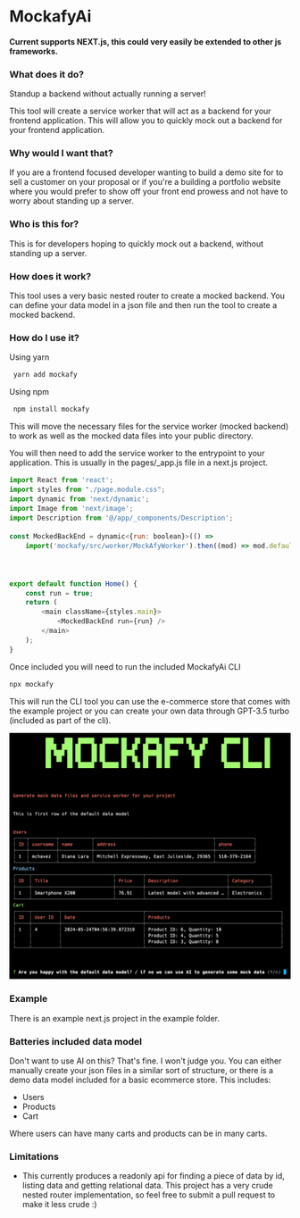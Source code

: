 # MockafyAi

#### Current supports NEXT.js, this could very easily be extended to other js frameworks.

### What does it do?

Standup a backend without actually running a server!

This tool will create a service worker that will act as a backend for your frontend application. This will allow you to quickly mock out a backend for your frontend application.

### Why would I want that?

If you are a frontend focused developer wanting to build a demo site for to sell a customer on your proposal or if you're a building a portfolio website where you would prefer to show off your front end prowess and not have to worry about standing up a server.

### Who is this for?

This is for developers hoping to quickly mock out a backend, without standing up a server.

### How does it work?

This tool uses a very basic nested router to create a mocked backend. You can define your data model in a json file and then run the tool to create a mocked backend.


### How do I use it?

Using yarn

```Bash
 yarn add mockafy 
```

Using npm

```Bash
 npm install mockafy
```

This will move the necessary files for the service worker (mocked backend) to work as well as the mocked data files into your public directory.

You will then need to add the service worker to the entrypoint to your application. This is usually in the pages/_app.js file in a next.js project.

```Javascript
import React from 'react';
import styles from "./page.module.css";
import dynamic from 'next/dynamic';
import Image from 'next/image';
import Description from '@/app/_components/Description';

const MockedBackEnd = dynamic<{run: boolean}>(() =>
    import('mockafy/src/worker/MockAfyWorker').then((mod) => mod.default), { ssr: false });



export default function Home() {
    const run = true;
    return (
        <main className={styles.main}>
            <MockedBackEnd run={run} />
        </main>
    );
}

```

Once included you will need to run the included MockafyAi CLI

```Bash
npx mockafy
```

This will run the CLI tool you can use the e-commerce store that comes with the example project or you can create your own data through GPT-3.5 turbo (included as part of the cli).

![HomeScreen.png](..%2Fexample%2Fpublic%2FHomeScreen.png)

### Example

There is an example next.js project in the example folder.

### Batteries included data model

Don't want to use AI on this? That's fine. I won't judge you.
You can either manually create your json files in a similar sort of structure, or
there is a demo data model included for a basic ecommerce store. This includes:

- Users
- Products
- Cart

Where users can have many carts and products can be in many carts.

### Limitations

- This currently produces a readonly api for finding a piece of data by id, listing data and getting relational data. This project has a very crude nested router implementation, so feel free to submit a pull request to make it less crude :) 

